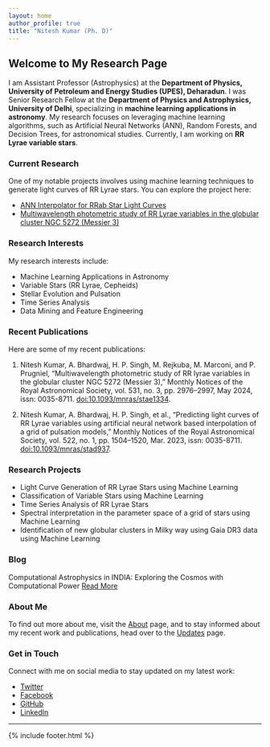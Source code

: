 ```yaml
---
layout: home
author_profile: true
title: "Nitesh Kumar (Ph. D)"
---
```


## Welcome to My Research Page

I am Assistant Professor (Astrophysics) at the **Department of Physics, University of Petroleum and Energy Studies (UPES), Deharadun**. I was Senior Research Fellow at the **Department of Physics and Astrophysics, University of Delhi**, specializing in **machine learning applications in astronomy**. My research focuses on leveraging machine learning algorithms, such as Artificial Neural Networks (ANN), Random Forests, and Decision Trees, for astronomical studies. Currently, I am working on **RR Lyrae variable stars**.

### Current Research

One of my notable projects involves using machine learning techniques to generate light curves of RR Lyrae stars. You can explore the project here:

- [ANN Interpolator for RRab Star Light Curves](http://ann-interpolator.web.app/)
- [Multiwavelength photometric study of RR Lyrae variables in the globular cluster NGC 5272 (Messier 3)](https://academic.oup.com/mnras/article/531/3/2976/7681976)

### Research Interests

My research interests include:

- Machine Learning Applications in Astronomy
- Variable Stars (RR Lyrae, Cepheids)
- Stellar Evolution and Pulsation
- Time Series Analysis
- Data Mining and Feature Engineering

### Recent Publications

Here are some of my recent publications:

1. Nitesh Kumar, A. Bhardwaj, H. P. Singh, M. Rejkuba, M. Marconi, and P. Prugniel, “Multiwavelength photometric study of RR lyrae variables in the globular cluster NGC 5272 (Messier 3),” Monthly Notices of the Royal Astronomical Society, vol. 531, no. 3, pp. 2976–2997, May 2024, issn: 0035-8711. [doi:10.1093/mnras/stae1334](https://doi.org/10.1093/mnras/stae1334). 

2. Nitesh Kumar, A. Bhardwaj, H. P. Singh, et al., “Predicting light curves of RR Lyrae variables using artificial neural network based interpolation of a grid of pulsation models,” Monthly Notices of the Royal Astronomical Society, vol. 522, no. 1, pp. 1504–1520, Mar. 2023, issn: 0035-8711.  [doi:10.1093/mnras/stad937](https://doi.org/10.1093/mnras/stad937).

### Research Projects
- Light Curve Generation of RR Lyrae Stars using Machine Learning
- Classification of Variable Stars using Machine Learning
- Time Series Analysis of RR Lyrae Stars
- Spectral interpretation in the parameter space of a grid of stars using Machine Learning
- Identification of new globular clusters in Milky way using Gaia DR3 data using Machine Learning

### Blog
Computational Astrophysics in INDIA: Exploring the Cosmos with Computational Power [Read More](https://medium.com/@niteshchandra039/computational-astrophysics-in-india-exploring-the-cosmos-with-computational-power-cf9d864858b3)



### About Me

To find out more about me, visit the [About](about.md) page, and to stay informed about my recent work and publications, head over to the [Updates](update.md) page.

### Get in Touch

Connect with me on social media to stay updated on my latest work:

- [Twitter](http://www.twitter.com/astro_nitesh)
- [Facebook](http://www.facebook.com/Nits874)
- [GitHub](http://www.github.com/niteshchandra039)
- [LinkedIn](http://www.linkedin.com/in/astro-nitesh)


---

{% include footer.html %}

